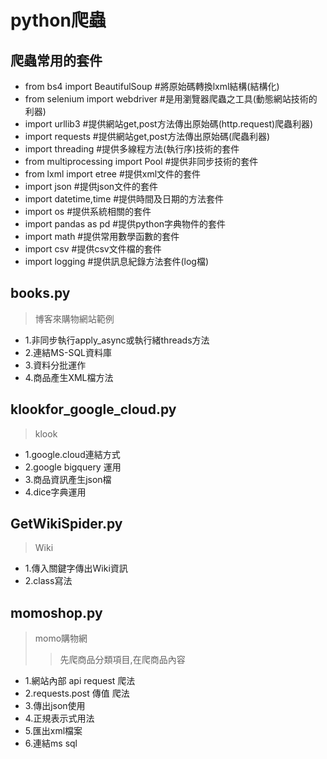 # python爬蟲
## 爬蟲常用的套件
- from bs4 import BeautifulSoup  #將原始碼轉換lxml結構(結構化)
- from selenium import webdriver #是用瀏覽器爬蟲之工具(動態網站技術的利器)
- import urllib3 #提供網站get,post方法傳出原始碼(http.request)爬蟲利器)
- import requests #提供網站get,post方法傳出原始碼(爬蟲利器)
- import threading #提供多線程方法(執行序)技術的套件
- from multiprocessing import Pool #提供非同步技術的套件
- from lxml import etree  #提供xml文件的套件
- import json #提供json文件的套件
- import datetime,time #提供時間及日期的方法套件
- import os #提供系統相關的套件
- import pandas as pd #提供python字典物件的套件
- import math #提供常用數學函數的套件
- import csv #提供csv文件檔的套件
- import logging #提供訊息紀錄方法套件(log檔)

## books.py
> 博客來購物網站範例
- 1.非同步執行apply_async或執行緒threads方法
- 2.連結MS-SQL資料庫
- 3.資料分批運作
- 4.商品產生XML檔方法
## klookfor_google_cloud.py
> klook
- 1.google.cloud連結方式
- 2.google bigquery 運用
- 3.商品資訊產生json檔
- 4.dice字典運用
## GetWikiSpider.py
> Wiki
- 1.傳入關鍵字傳出Wiki資訊
- 2.class寫法

## momoshop.py
> momo購物網
>> 先爬商品分類項目,在爬商品內容
- 1.網站內部 api request 爬法
- 2.requests.post 傳值 爬法
- 3.傳出json使用
- 4.正規表示式用法
- 5.匯出xml檔案
- 6.連結ms sql